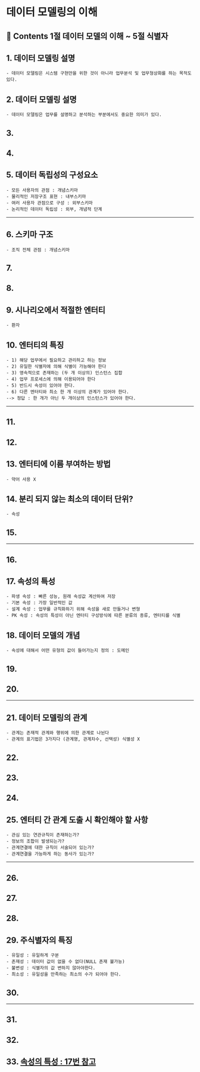 # 데이터 모델링의 이해
**:book: Contents 1절 데이터 모델의 이해 ~ 5절 식별자**
---
## 1. 데이터 모델링 설명
    - 데이터 모델링은 시스템 구현만을 위한 것이 아니라 업무분석 및 업무형상화를 하는 목적도 있다.
## 2. 데이터 모델링 설명
    - 데이터 모델링은 업무를 설명하고 분석하는 부분에서도 중요한 의미가 있다.
## 3.
## 4.
## 5. 데이터 독립성의 구성요소
    - 모든 사용자의 관점 : 개념스키마
    - 물리적인 저장구조 표현 : 내부스키마
    - 여러 사용자 관점으로 구성 : 외부스키마
    - 논리적인 데이터 독립성 : 외부, 개념적 단계
---
## 6. 스키마 구조
    - 조직 전체 관점 : 개념스키마
## 7.
## 8.
## 9. 시나리오에서 적절한 엔터티
    - 환자
## 10. 엔터티의 특징
    - 1) 해당 업무에서 필요하고 관리하고 하는 정보
    - 2) 유일한 식별자에 의해 식별이 가능해야 한다
    - 3) 영속적으로 존재하는 (두 개 이상의) 인스턴스 집합
    - 4) 업무 프로세스에 의해 이용되어야 한다
    - 5) 반드시 속성이 있어야 한다.
    - 6) 다른 엔터티와 최소 한 개 이상의 관계가 있어야 한다.
    --> 정답 : 한 개가 아닌 두 개이상의 인스턴스가 있어야 한다.
---
## 11.
## 12.
## 13. 엔터티에 이름 부여하는 방법
    - 약어 사용 X
## 14. 분리 되지 않는 최소의 데이터 단위?
    - 속성
## 15.
---
## 16.
## 17. 속성의 특성
    - 파생 속성 : 빠른 성능, 원래 속성값 계산하여 저장
    - 기본 속성 : 가장 일반적인 값
    - 설계 속성 : 업무를 규칙화하기 위해 속성을 새로 만들거나 변형
    - PK 속성 : 속성의 특성이 아닌 엔터티 구성방식에 따른 분류의 종류, 엔터티를 식별
## 18. 데이터 모델의 개념
    - 속성에 대해서 어떤 유형의 값이 들어가는지 정의 : 도메인
## 19.
## 20.
---
## 21. 데이터 모델링의 관계
    - 관계는 존재적 관계와 행위에 의한 관계로 나뉜다
    - 관계의 표기법은 3가지다 (관계명, 관계차수, 선택성) 식별성 X
## 22.
## 23.
## 24.
## 25. 엔터티 간 관계 도출 시 확인해야 할 사항
    - 관심 있는 연관규칙이 존재하는가?
    - 정보의 조합이 발생되는가?
    - 관계연결에 대한 규칙이 서술되어 있는가?
    - 관계연결을 가능하게 하는 동사가 있는가?
---
## 26.
## 27.
## 28.
## 29. 주식별자의 특징
    - 유일성 : 유일하게 구분
    - 존재성 : 데이터 값이 없을 수 없다(NULL 존재 불가능)
    - 불변성 : 식별자의 값 변하지 않아야한다.
    - 최소성 : 유일성을 만족하는 최소의 수가 되어야 한다.
## 30.
---
## 31.
## 32.
## 33. [속성의 특성 : 17번 참고](#17-속성의-특성)
